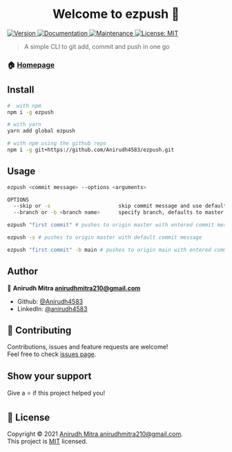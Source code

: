 <h1 align="center">Welcome to ezpush 👋</h1>
<p>
  <a href="https://www.npmjs.com/package/ezpush" target="_blank">
    <img alt="Version" src="https://img.shields.io/npm/v/ezpush.svg">
  </a>
  <a href="https://github.com/Anirudh4583/ezpush#readme" target="_blank">
    <img alt="Documentation" src="https://img.shields.io/badge/documentation-yes-brightgreen.svg" />
  </a>
  <a href="https://github.com/Anirudh4583/ezpush/graphs/commit-activity" target="_blank">
    <img alt="Maintenance" src="https://img.shields.io/badge/Maintained%3F-yes-green.svg" />
  </a>
  <a href="https://github.com/Anirudh4583/ezpush/blob/master/LICENSE" target="_blank">
    <img alt="License: MIT" src="https://img.shields.io/github/license/Anirudh4583/ezpush" />
  </a>
</p>

> A simple CLI to git add, commit and push in one go

### 🏠 [Homepage](https://github.com/Anirudh4583/ezpush#readme)

## Install

```sh
#  with npm
npm i -g ezpush

# with yarn
yarn add global ezpush

# with npm using the github repo
npm i -g git+https://github.com/Anirudh4583/ezpush.git
```

## Usage

```sh
ezpush <commit message> --options <arguments>

OPTIONS
  --skip or -s                      skip commit message and use default
  --branch or -b <branch name>      specify branch, defaults to master
```

```sh
ezpush "first commit" # pushes to origin master with entered commit message

ezpush -s # pushes to origin master with default commit message

ezpush "first commit" -b main # pushes to origin main with entered commit message

```

## Author

👤 **Anirudh Mitra <anirudhmitra210@gmail.com>**

- Github: [@Anirudh4583](https://github.com/Anirudh4583)
- LinkedIn: [@anirudh4583](https://linkedin.com/in/anirudh4583)

## 🤝 Contributing

Contributions, issues and feature requests are welcome!<br />Feel free to check [issues page](https://github.com/Anirudh4583/ezpush/issues).

## Show your support

Give a ⭐️ if this project helped you!

## 📝 License

Copyright © 2021 [Anirudh Mitra <anirudhmitra210@gmail.com>](https://github.com/Anirudh4583).<br />
This project is [MIT](https://github.com/Anirudh4583/ezpush/blob/master/LICENSE) licensed.
